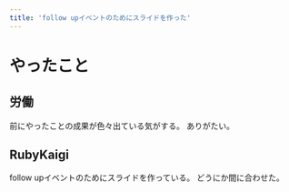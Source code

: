```yaml
---
title: 'follow upイベントのためにスライドを作った'
---
```


# やったこと

## 労働

前にやったことの成果が色々出ている気がする。
ありがたい。

## RubyKaigi

follow upイベントのためにスライドを作っている。
どうにか間に合わせた。
